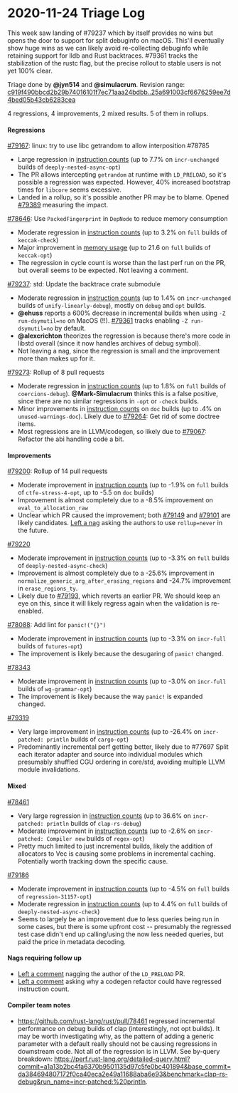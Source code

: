 # 2020-11-24 Triage Log

This week saw landing of #79237 which by itself provides no wins but opens the
door to support for split debuginfo on macOS. This'll eventually show huge wins
as we can likely avoid re-collecting debuginfo while retaining support for
lldb and Rust backtraces. #79361 tracks the stabilization of the rustc flag, but
the precise rollout to stable users is not yet 100% clear.

Triage done by **@jyn514** and **@simulacrum**.
Revision range: [c919f490bbcd2b29b74016101f7ec71aaa24bdbb..25a691003cf6676259ee7d4bed05b43cb6283cea](https://perf.rust-lang.org/?start=c919f490bbcd2b29b74016101f7ec71aaa24bdbb&end=25a691003cf6676259ee7d4bed05b43cb6283cea&absolute=false&stat=instructions%3Au)

4 regressions, 4 improvements, 2 mixed results.
5 of them in rollups.

#### Regressions

[#79167](https://github.com/rust-lang/rust/issues/79167): linux: try to use libc getrandom to allow interposition #78785
- Large regression in [instruction counts](https://perf.rust-lang.org/compare.html?start=7d747db0d5dd8f08f2efb073e2e77a34553465a7&end=8d2d0014922e9f541694bfe87642749239990e0e&stat=instructions:u) (up to 7.7% on `incr-unchanged` builds of `deeply-nested-async-opt`)
- The PR allows intercepting `getrandom` at runtime with `LD_PRELOAD`, so it's possible a regression was expected. However, 40% increased bootstrap times for `libcore` seems excessive.
- Landed in a rollup, so it's possible another PR may be to blame. Opened [#79389](https://github.com/rust-lang/rust/pull/79389) measuring the impact.

[#78646](https://github.com/rust-lang/rust/issues/78646): Use `PackedFingerprint` in `DepNode` to reduce memory consumption
- Moderate regression in [instruction counts](https://perf.rust-lang.org/compare.html?start=172acf8f61018df3719e42e633ffd62ebecaa1e7&end=ae6aa22cf26fede2177abe4ff974030058885b7a&stat=instructions:u) (up to 3.2% on `full` builds of `keccak-check`)
- Major improvement in [memory usage](https://perf.rust-lang.org/compare.html?start=172acf8f61018df3719e42e633ffd62ebecaa1e7&end=ae6aa22cf26fede2177abe4ff974030058885b7a&stat=max-rss) (up to 21.6 on `full` builds of `keccak-opt`)
- The regression in cycle count is worse than the last perf run on the PR, but overall seems to be expected. Not leaving a comment.

[#79237](https://github.com/rust-lang/rust/issues/79237): std: Update the backtrace crate submodule
- Moderate regression in [instruction counts](https://perf.rust-lang.org/compare.html?start=d806d656578c2d6b34cf96809862e8cffb293a68&end=3adedb8f4c5bb71e9e8a21a047cf8ed121ce0e75&stat=instructions:u) (up to 1.4% on `incr-unchanged` builds of `unify-linearly-debug`), mostly on `debug` and `opt` builds.
- **@ehuss** reports a 600% decrease in incremental builds when using `-Z run-dsymutil=no` on MacOS (!!). [#79361](https://github.com/rust-lang/rust/issues/79361) tracks enabling `-Z run-dsymutil=no` by default.
- **@alexcrichton** theorizes the regression is because there's more code in libstd overall (since it now handles archives of debug symbol).
- Not leaving a nag, since the regression is small and the improvement more than makes up for it.

[#79273](https://github.com/rust-lang/rust/issues/79273): Rollup of 8 pull requests
- Moderate regression in [instruction counts](https://perf.rust-lang.org/compare.html?start=3adedb8f4c5bb71e9e8a21a047cf8ed121ce0e75&end=da384694807172f0ca40eca2e49a11688aba6e93&stat=instructions:u) (up to 1.8% on `full` builds of `coercions-debug`). **@Mark-Simulacrum** thinks this is a false positive, since there are no similar regressions in `-opt` or `-check` builds.
- Minor improvements in [instruction counts](https://perf.rust-lang.org/compare.html?start=3adedb8f4c5bb71e9e8a21a047cf8ed121ce0e75&end=da384694807172f0ca40eca2e49a11688aba6e93&stat=instructions:u) on `doc` builds (up to .4% on `unused-warnings-doc`). Likely due to [#79264](https://github.com/rust-lang/rust/pull/79264): Get rid of some doctree items.
- Most regressions are in LLVM/codegen, so likely due to [#79067](https://github.com/rust-lang/rust/pull/79067/): Refactor the abi handling code a bit.

#### Improvements

[#79200](https://github.com/rust-lang/rust/issues/79200): Rollup of 14 pull requests
- Moderate improvement in [instruction counts](https://perf.rust-lang.org/compare.html?start=3d3c8c5e0d534cdd794f1b3359089eba031d492c&end=fe982319aa0aa5bbfc2795791a753832292bd2ba&stat=instructions:u) (up to -1.9% on `full` builds of `ctfe-stress-4-opt`, up to -5.5 on `doc` builds)
- Improvement is almost completely due to a -8.5% improvement on `eval_to_allocation_raw`
- Unclear which PR caused the improvement; both [#79149](https://github.com/rust-lang/rust/pull/79149) and [#79101](https://github.com/rust-lang/rust/pull/79101) are likely candidates. [Left a nag](https://github.com/rust-lang/rust/pull/79200#issuecomment-733237927) asking the authors to use `rollup=never` in the future.

[#79220](https://github.com/rust-lang/rust/issues/79220)
- Moderate improvement in [instruction counts](https://perf.rust-lang.org/compare.html?start=09c9c9f7da72b774cc445c0f56fc0b9792a49647&end=4ec27e4b79891b0ebc2ad71a3c4ac94f67d93f93&stat=instructions:u) (up to -3.3% on `full` builds of `deeply-nested-async-check`)
- Improvement is almost completely due to a -25.6% improvement in `normalize_generic_arg_after_erasing_regions` and -24.7% improvement in `erase_regions_ty`.
- Likely due to [#79193](https://github.com/rust-lang/rust/pull/79193), which reverts an earlier PR. We should keep an eye on this, since it will likely regress again when the validation is re-enabled.

[#78088](https://github.com/rust-lang/rust/issues/78088): Add lint for `panic!("{}")`
- Moderate improvement in [instruction counts](https://perf.rust-lang.org/compare.html?start=4ec27e4b79891b0ebc2ad71a3c4ac94f67d93f93&end=74285eb3a83eac639f9c54ba8c4ccf9879b3b00a&stat=instructions:u) (up to -3.3% on `incr-full` builds of `futures-opt`)
- The improvement is likely because the desugaring of `panic!` changed.

[#78343](https://github.com/rust-lang/rust/issues/78343)
- Moderate improvement in [instruction counts](https://perf.rust-lang.org/compare.html?start=d9a105fdd46c926ae606777a46dd90e5b838f92f&end=f32a0cce2fd5aaf5f361192af59cf1f2afa5f0ac&stat=instructions:u) (up to -3.0% on `incr-full` builds of `wg-grammar-opt`)
- The improvement is likely because the way `panic!` is expanded changed.

[#79319](https://github.com/rust-lang/rust/issues/79319)
- Very large improvement in [instruction counts](https://perf.rust-lang.org/compare.html?start=a0d664bae6ca79c54cc054aa2403198e105190a2&end=32da90b431919eedb3e281a91caea063ba4edb77&stat=instructions:u) (up to -26.4% on `incr-patched: println` builds of `cargo-opt`)
- Predominantly incremental perf getting better, likely due to
  #77697 Split each iterator adapter and source into individual modules
  which presumably shuffled CGU ordering in core/std, avoiding multiple LLVM
  module invalidations.

#### Mixed

[#78461](https://github.com/rust-lang/rust/issues/78461)
- Very large regression in [instruction counts](https://perf.rust-lang.org/compare.html?start=da384694807172f0ca40eca2e49a11688aba6e93&end=a1a13b2bc4fa6370b9501135d97c5fe0bc401894&stat=instructions:u) (up to 36.6% on `incr-patched: println` builds of `clap-rs-debug`)
- Moderate improvement in [instruction counts](https://perf.rust-lang.org/compare.html?start=da384694807172f0ca40eca2e49a11688aba6e93&end=a1a13b2bc4fa6370b9501135d97c5fe0bc401894&stat=instructions:u) (up to -2.6% on `incr-patched: Compiler new` builds of `regex-opt`)
- Pretty much limited to just incremental builds, likely the addition of
  allocators to Vec is causing some problems in incremental caching.
  Potentially worth tracking down the specific cause.

[#79186](https://github.com/rust-lang/rust/issues/79186)
- Moderate improvement in [instruction counts](https://perf.rust-lang.org/compare.html?start=068320b39e3e4839d832b3aa71fa910ba170673b&end=40cf72108edb9b8633a9d284b238988309204494&stat=instructions:u) (up to -4.5% on `full` builds of `regression-31157-opt`)
- Moderate regression in [instruction counts](https://perf.rust-lang.org/compare.html?start=068320b39e3e4839d832b3aa71fa910ba170673b&end=40cf72108edb9b8633a9d284b238988309204494&stat=instructions:u) (up to 4.4% on `full` builds of `deeply-nested-async-check`)
- Seems to largely be an improvement due to less queries being run in some
  cases, but there is some upfront cost -- presumably the regressed test case
  didn't end up calling/using the now less needed queries, but paid the price in
  metadata decoding.

#### Nags requiring follow up

- [Left a comment](https://github.com/rust-lang/rust/pull/79167#issuecomment-733207145) nagging the author of the `LD_PRELOAD` PR.
- [Left a comment](https://github.com/rust-lang/rust/pull/79273#issuecomment-733224830) asking why a codegen refactor could have regressed instruction count.

#### Compiler team notes

* https://github.com/rust-lang/rust/pull/78461 regressed incremental performance
  on debug builds of clap (interestingly, not opt builds). It may be worth
  investigating why, as the pattern of adding a generic parameter with a default
  really should not be causing regressions in downstream code. Not all of the
  regression is in LLVM.
  See by-query breakdown:
  https://perf.rust-lang.org/detailed-query.html?commit=a1a13b2bc4fa6370b9501135d97c5fe0bc401894&base_commit=da384694807172f0ca40eca2e49a11688aba6e93&benchmark=clap-rs-debug&run_name=incr-patched:%20println.
